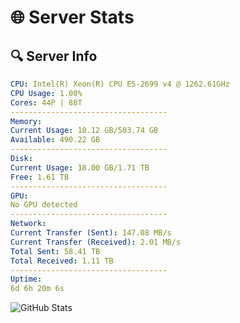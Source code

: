 # 🌐 Server Stats
## 🔍 Server Info
```yaml
CPU: Intel(R) Xeon(R) CPU E5-2699 v4 @ 1262.61GHz
CPU Usage: 1.00%
Cores: 44P | 88T
-----------------------------------
Memory:
Current Usage: 10.12 GB/503.74 GB
Available: 490.22 GB
-----------------------------------
Disk:
Current Usage: 18.00 GB/1.71 TB
Free: 1.61 TB
-----------------------------------
GPU:
No GPU detected
-----------------------------------
Network:
Current Transfer (Sent): 147.08 MB/s
Current Transfer (Received): 2.01 MB/s
Total Sent: 58.41 TB
Total Received: 1.11 TB
-----------------------------------
Uptime:
6d 6h 20m 6s
```
![GitHub Stats](https://img.shields.io/badge/Updated-2025-02-14_05:03:24-blue)